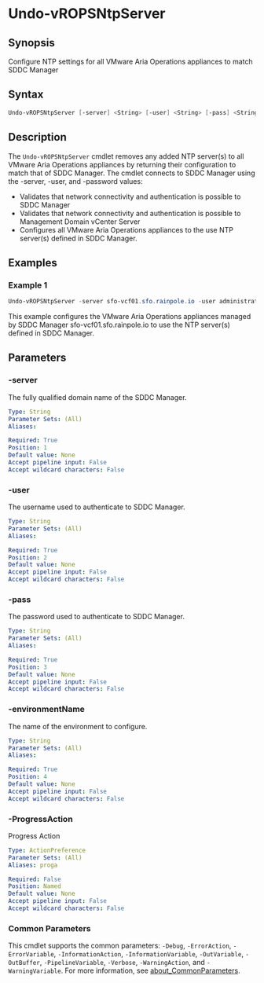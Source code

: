 # Undo-vROPSNtpServer

## Synopsis

Configure NTP settings for all VMware Aria Operations appliances to match SDDC Manager

## Syntax

```powershell
Undo-vROPSNtpServer [-server] <String> [-user] <String> [-pass] <String> [-environmentName] <String> [-ProgressAction <ActionPreference>] [<CommonParameters>]
```

## Description

The `Undo-vROPSNtpServer` cmdlet removes any added NTP server(s) to all VMware Aria Operations appliances by
returning their configuration to match that of SDDC Manager.
The cmdlet connects to SDDC Manager using the
-server, -user, and -password values:

- Validates that network connectivity and authentication is possible to SDDC Manager
- Validates that network connectivity and authentication is possible to Management Domain vCenter Server
- Configures all VMware Aria Operations appliances to the use NTP server(s) defined in SDDC Manager.

## Examples

### Example 1

```powershell
Undo-vROPSNtpServer -server sfo-vcf01.sfo.rainpole.io -user administrator@vsphere.local -pass VMw@re1! -environmentName xint-env
```

This example configures the VMware Aria Operations appliances managed by SDDC Manager sfo-vcf01.sfo.rainpole.io to use the NTP server(s) defined in SDDC Manager.

## Parameters

### -server

The fully qualified domain name of the SDDC Manager.

```yaml
Type: String
Parameter Sets: (All)
Aliases:

Required: True
Position: 1
Default value: None
Accept pipeline input: False
Accept wildcard characters: False
```

### -user

The username used to authenticate to SDDC Manager.

```yaml
Type: String
Parameter Sets: (All)
Aliases:

Required: True
Position: 2
Default value: None
Accept pipeline input: False
Accept wildcard characters: False
```

### -pass

The password used to authenticate to SDDC Manager.

```yaml
Type: String
Parameter Sets: (All)
Aliases:

Required: True
Position: 3
Default value: None
Accept pipeline input: False
Accept wildcard characters: False
```

### -environmentName

The name of the environment to configure.

```yaml
Type: String
Parameter Sets: (All)
Aliases:

Required: True
Position: 4
Default value: None
Accept pipeline input: False
Accept wildcard characters: False
```

### -ProgressAction

Progress Action

```yaml
Type: ActionPreference
Parameter Sets: (All)
Aliases: proga

Required: False
Position: Named
Default value: None
Accept pipeline input: False
Accept wildcard characters: False
```

### Common Parameters

This cmdlet supports the common parameters: `-Debug`, `-ErrorAction`, `-ErrorVariable`, `-InformationAction`, `-InformationVariable`, `-OutVariable`, `-OutBuffer`, `-PipelineVariable`, `-Verbose`, `-WarningAction`, and `-WarningVariable`. For more information, see [about_CommonParameters](http://go.microsoft.com/fwlink/?LinkID=113216).
